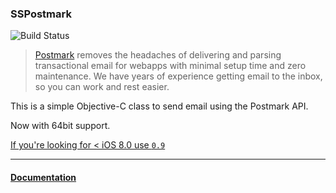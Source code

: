 ### SSPostmark

![Build Status](https://travis-ci.org/skylarsch/SSPostmark.svg?branch=master)

> [Postmark](http://postmarkapp.com/) removes the headaches of delivering and parsing transactional email for webapps with minimal setup time and zero maintenance. We have years of experience getting email to the inbox, so you can work and rest easier.

This is a simple Objective-C class to send email using the Postmark API.

Now with 64bit support.

[If you're looking for < iOS 8.0 use `0.9`](https://github.com/skylarsch/SSPostmark/releases/tag/0.9)

***

#### [Documentation](http://sspostmark.schipp.co/)
